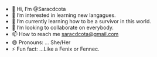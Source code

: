 - 👋 Hi, I’m @Saracdcota
- 👀 I’m interested in learning new langagues. 
- 🌱 I’m currently learning how to be a survivor in this world. 
- 💞️ I’m looking to collaborate on everybody.
- 📫 How to reach me saracdcota@gmail.com
- 😄 Pronouns: ... She/Her
- ⚡ Fun fact: ...Like a Fenix or Fennec. 

<!---
Saracdcota/Saracdcota is a ✨ special ✨ repository because its `README.md` (this file) appears on your GitHub profile.
You can click the Preview link to take a look at your changes.
--->
